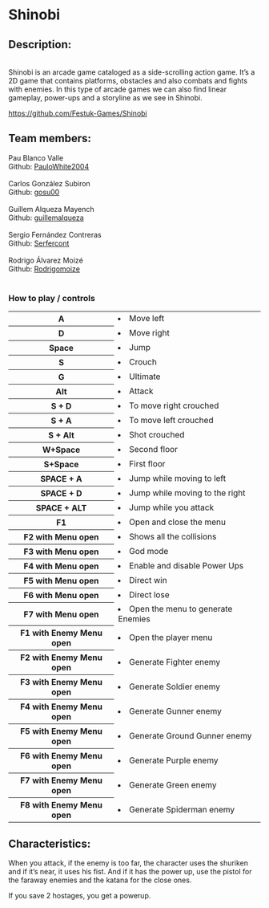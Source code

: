 # Shinobi
<h2>Description:</h2> 

<br>Shinobi is an arcade game cataloged as a side-scrolling action game. It’s a 2D game that contains platforms, obstacles and also combats and fights with enemies. In this type of arcade games we can also find linear gameplay, power-ups and a storyline as we see in Shinobi.</br>

https://github.com/Festuk-Games/Shinobi

<h2>Team members:</h2>
<tr>
        <td>
            Pau Blanco Valle
            <br>Github: <a href="https://github.com/PauloWhite2004">PauloWhite2004</a></br>
            <br></div>
        </td>
        <td>
            Carlos González Subiron
            <br>Github: <a href="https://github.com/gosu00">gosu00</a></br>
            <br></div>
        </td>
        <td>
            Guillem Alqueza Mayench
            <br>Github: <a href="https://github.com/guillemalqueza">guillemalqueza</a></br>
            <br></div>
        </td>
        <td>
            Sergio Fernández Contreras
            <br>Github: <a href="https://github.com/Serfercont">Serfercont</a></br>
            <br></div>
        </td>
        <td>
            Rodrigo Álvarez Moizé
            <br>Github: <a href="https://github.com/Rodrigomoize">Rodrigomoize</a></br>
            <br></div>
        </td>
        
<h3>How to play / controls</h3>
<table>
    <tr>
        <th>A </th>
        <td>
            <li>Move left</li>
        </td>
    </tr>
    <tr>
        <th>D</th>
        <td>
            <li> Move right</li>
        </td>
    </tr>
    <tr>
        <th>Space</th>
        <td>
            <li>Jump</li>
        </td>
    </tr>
    <tr>
        <th>S</th>
        <td>
            <li>Crouch</li>
        </td>
    </tr>
        <tr>
        <th>G</th>
        <td>
            <li>Ultimate</li>
        </td>
    </tr>
    <tr>
        <th>Alt</th>
        <td>
             <li>Attack</li>
        </td>
    </tr>
    <tr>
        <th>S + D</th>
        <td>       
            <li>To move right crouched</li>
        </td>
    </tr>
    <tr>
        <th>S + A</th>
        <td>       
            <li>To move left crouched</li>
        </td>
    </tr>
    <tr>
        <th>S + Alt</th>
        <td>       
            <li>Shot crouched</li>
        </td>
    </tr>
    <tr>
        <th>W+Space</th>
        <td>       
            <li>Second floor</li>
        </td>
    </tr>
    <tr>
        <th>S+Space</th>
        <td>       
            <li>First floor</li>
        </td>
    </tr>
    <tr>
        <th>SPACE + A </th>
        <td>       
            <li>Jump while moving to left</li>
        </td>
    </tr>
    <tr>
        <th>SPACE + D</th>
        <td>       
            <li>Jump while moving to the right</li>
        </td>
    </tr>
    <tr>
        <th>SPACE + ALT</th>
        <td>       
            <li>Jump while you attack</li>
        </td>
    </tr>
    <tr>
        <th>F1</th>
        <td>       
            <li>Open and close the menu</li>
        </td>
    </tr>
    <tr>
        <th>F2 with Menu open</th>
        <td>       
            <li>Shows all the collisions</li>
        </td>
    </tr>
    <tr>
        <th>F3 with Menu open</th>
        <td>       
            <li>God mode</li>
        </td>
    </tr>
    <tr>
        <th>F4 with Menu open</th>
        <td>       
            <li>Enable and disable Power Ups</li>
        </td>
    </tr>
    <tr>
        <th>F5 with Menu open</th>
        <td>       
            <li>Direct win</li>
        </td>
    </tr>
        <tr>
        <th>F6 with Menu open</th>
        <td>       
            <li>Direct lose</li>
        </td>
    </tr>
        <th>F7 with Menu open</th>
        <td>       
            <li>Open the menu to generate Enemies</li>
        </td>
    </tr>
    <th>F1 with Enemy Menu open</th>
        <td>       
            <li>Open the player menu</li>
        </td>
    </tr>
    <th>F2 with Enemy Menu open</th>
        <td>       
            <li>Generate Fighter enemy</li>
        </td>
    </tr>
    <th>F3 with Enemy Menu open</th>
        <td>       
            <li>Generate Soldier enemy</li>
        </td>
    </tr>
    <th>F4 with Enemy Menu open</th>
        <td>       
            <li>Generate Gunner enemy</li>
        </td>
    </tr>
    <th>F5 with Enemy Menu open</th>
        <td>       
            <li>Generate Ground Gunner enemy</li>
        </td>
    </tr>
    <th>F6 with Enemy Menu open</th>
        <td>       
            <li>Generate Purple enemy</li>
        </td>
    </tr>
    <th>F7 with Enemy Menu open</th>
        <td>       
            <li>Generate Green enemy</li>
        </td>
    </tr>
    <th>F8 with Enemy Menu open</th>
        <td>       
            <li>Generate Spiderman enemy</li>
        </td>
    </tr>
</table>

<h2>Characteristics:</h2>
When you attack, if the enemy is too far, the character uses the shuriken and if it’s near, it uses his fist.
And if it has the power up, use the pistol for the faraway enemies and the katana for the close ones.

If you save 2 hostages, you get a powerup.
